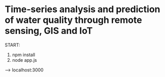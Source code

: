 
# Time-series analysis and prediction of water quality through remote sensing, GIS and IoT

START: 
1. npm install
2. node app.js

--> localhost:3000
